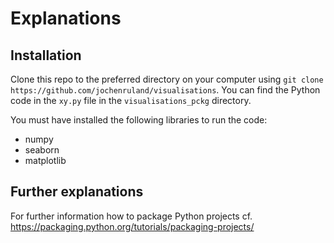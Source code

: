 # Explanations


## Installation
Clone this repo to the preferred directory on your computer using `git clone https://github.com/jochenruland/visualisations`.
You can find the Python code in the `xy.py` file in the `visualisations_pckg`
directory.

You must have installed the following libraries to run the code:
- numpy
- seaborn
- matplotlib

## Further explanations
For further information how to package Python projects
cf. https://packaging.python.org/tutorials/packaging-projects/
